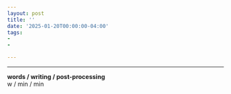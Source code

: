 ```yaml
---
layout: post
title: ''
date: '2025-01-20T00:00:00-04:00'
tags:
- 
- 

--- 
```







---



<!-- &#042; = asterisk -->
<!-- &#039; = single quote '-->

**words / writing / post-processing**  
w / min / min
